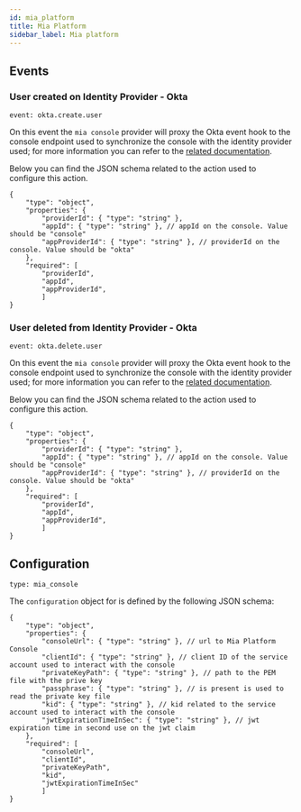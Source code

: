 ```yaml
---
id: mia_platform
title: Mia Platform
sidebar_label: Mia platform
---
```


<!--
WARNING: this file was automatically generated by Mia-Platform Doc Aggregator.
DO NOT MODIFY IT BY HAND.
Instead, modify the source file and run the aggregator to regenerate this file.
-->

## Events

### User created on Identity Provider - Okta
`event: okta.create.user`

On this event the `mia console` provider will proxy the Okta event hook to the console endpoint used to synchronize the console with the identity provider used; for more information you can refer to the [related documentation](../../../infrastructure/self-hosted/synchronize-users).

Below you can find the JSON schema related to the action used to configure this action.
```jsonc
{
    "type": "object",
    "properties": {
        "providerId": { "type": "string" }, 
        "appId": { "type": "string" }, // appId on the console. Value should be "console"
        "appProviderId": { "type": "string" }, // providerId on the console. Value should be "okta"
    },
    "required": [
        "providerId",
        "appId",
        "appProviderId",
        ]
}

```

### User deleted from Identity Provider - Okta
`event: okta.delete.user`

On this event the `mia console` provider will proxy the Okta event hook to the console endpoint used to synchronize the console with the identity provider used; for more information you can refer to the [related documentation](../../../infrastructure/self-hosted/synchronize-users).

Below you can find the JSON schema related to the action used to configure this action.
```jsonc
{
    "type": "object",
    "properties": {
        "providerId": { "type": "string" }, 
        "appId": { "type": "string" }, // appId on the console. Value should be "console"
        "appProviderId": { "type": "string" }, // providerId on the console. Value should be "okta"
    },
    "required": [
        "providerId",
        "appId",
        "appProviderId",
        ]
}

```

## Configuration
`type: mia_console`

The `configuration` object for is defined by the following JSON schema:

```jsonc
{
    "type": "object",
    "properties": {
        "consoleUrl": { "type": "string" }, // url to Mia Platform Console
        "clientId": { "type": "string" }, // client ID of the service account used to interact with the console
        "privateKeyPath": { "type": "string" }, // path to the PEM file with the prive key
        "passphrase": { "type": "string" }, // is present is used to read the private key file
        "kid": { "type": "string" }, // kid related to the service account used to interact with the console
        "jwtExpirationTimeInSec": { "type": "string" }, // jwt expiration time in second use on the jwt claim
    },
    "required": [
        "consoleUrl",
        "clientId",
        "privateKeyPath",
        "kid", 
        "jwtExpirationTimeInSec"
        ]
}

```
